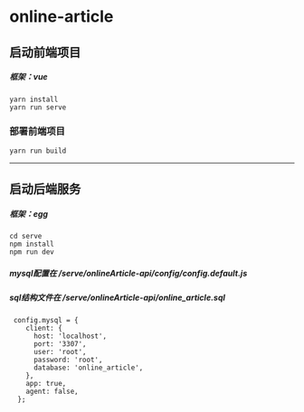 # online-article


## 启动前端项目
##### 框架：vue
```
yarn install
yarn run serve
```

### 部署前端项目
```
yarn run build
```

---
## 启动后端服务
##### 框架：egg
```
cd serve
npm install
npm run dev
```

##### mysql配置在 /serve/onlineArticle-api/config/config.default.js
##### sql结构文件在 /serve/onlineArticle-api/online_article.sql
```
 config.mysql = {
    client: {
      host: 'localhost',
      port: '3307',
      user: 'root',
      password: 'root',
      database: 'online_article',
    },
    app: true,
    agent: false,
  };
```
